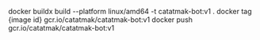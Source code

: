 docker buildx build --platform linux/amd64 -t catatmak-bot:v1 .
docker tag {image id} gcr.io/catatmak/catatmak-bot:v1
docker push gcr.io/catatmak/catatmak-bot:v1